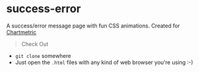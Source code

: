 # success-error

A success/error message page with fun CSS animations.
Created for [Chartmetric](https://chartmetric.io)


> Check Out

* `git clone` somewhere
* Just open the `.html` files with any kind of web browser you're using :-)
